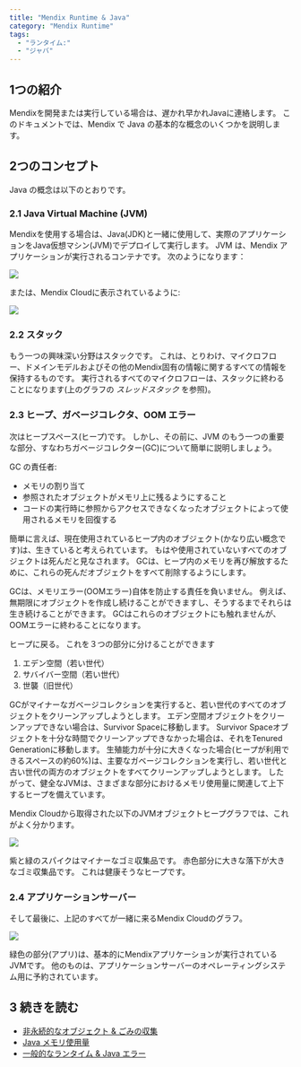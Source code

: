 ```yaml
---
title: "Mendix Runtime & Java"
category: "Mendix Runtime"
tags:
  - "ランタイム:"
  - "ジャバ"
---
```


## 1つの紹介
Mendixを開発または実行している場合は、遅かれ早かれJavaに連絡します。 このドキュメントでは、Mendix で Java の基本的な概念のいくつかを説明します。

## 2つのコンセプト
Java の概念は以下のとおりです。

### 2.1 Java Virtual Machine (JVM)
Mendixを使用する場合は、Java(JDK)と一緒に使用して、実際のアプリケーションをJava仮想マシン(JVM)でデプロイして実行します。 JVM は、Mendix アプリケーションが実行されるコンテナです。 次のようになります：

![](attachments/mendix-runtime-java/2.jpg)

または、Mendix Cloudに表示されているように:

![](attachments/mendix-runtime-java/4.jpg)

### 2.2 スタック

もう一つの興味深い分野はスタックです。 これは、とりわけ、マイクロフロー、ドメインモデルおよびその他のMendix固有の情報に関するすべての情報を保持するものです。 実行されるすべてのマイクロフローは、スタックに終わることになります(上のグラフの *スレッドスタック* を参照)。

### 2.3 ヒープ、ガベージコレクタ、OOM エラー

次はヒープスペース(ヒープ)です。 しかし、その前に、JVM のもう一つの重要な部分、すなわちガベージコレクター(GC)について簡単に説明しましょう。

GC の責任者:

*   メモリの割り当て
*   参照されたオブジェクトがメモリ上に残るようにすること
*   コードの実行時に参照からアクセスできなくなったオブジェクトによって使用されるメモリを回復する

簡単に言えば、現在使用されているヒープ内のオブジェクト(かなり広い概念です)は、生きていると考えられています。 もはや使用されていないすべてのオブジェクトは死んだと見なされます。 GCは、ヒープ内のメモリを再び解放するために、これらの死んだオブジェクトをすべて削除するようにします。

GCは、メモリエラー(OOMエラー)自体を防止する責任を負いません。 例えば、無期限にオブジェクトを作成し続けることができますし、そうするまでそれらは生き続けることができます。 GCはこれらのオブジェクトにも触れませんが、OOMエラーに終わることになります。

ヒープに戻る。 これを３つの部分に分けることができます

1.  エデン空間（若い世代）
2.  サバイバー空間（若い世代）
3.  世襲（旧世代）

GCがマイナーなガベージコレクションを実行すると、若い世代のすべてのオブジェクトをクリーンアップしようとします。 エデン空間オブジェクトをクリーンアップできない場合は、Survivor Spaceに移動します。 Survivor Spaceオブジェクトを十分な時間でクリーンアップできなかった場合は、それをTenured Generationに移動します。 生殖能力が十分に大きくなった場合(ヒープが利用できるスペースの約60%)は、主要なガベージコレクションを実行し、若い世代と古い世代の両方のオブジェクトをすべてクリーンアップしようとします。 したがって、健全なJVMは、さまざまな部分におけるメモリ使用量に関連して上下するヒープを備えています。

Mendix Cloudから取得された以下のJVMオブジェクトヒープグラフでは、これがよく分かります。

![](attachments/mendix-runtime-java/5.jpg)

紫と緑のスパイクはマイナーなゴミ収集品です。 赤色部分に大きな落下が大きなゴミ収集品です。 これは健康そうなヒープです。

### 2.4 アプリケーションサーバー

そして最後に、上記のすべてが一緒に来るMendix Cloudのグラフ。

![](attachments/mendix-runtime-java/6.jpg)

緑色の部分(アプリ)は、基本的にMendixアプリケーションが実行されているJVMです。 他のものは、アプリケーションサーバーのオペレーティングシステム用に予約されています。

## 3 続きを読む

* [非永続的なオブジェクト & ごみの収集](transient-objects-garbage-collecting)
* [Java メモリ使用量](java-memory-usage)
* [一般的なランタイム & Java エラー](runtime-java-errors)

